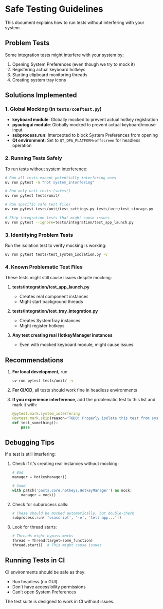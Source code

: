 # Safe Testing Guidelines

This document explains how to run tests without interfering with your system.

## Problem Tests

Some integration tests might interfere with your system by:
1. Opening System Preferences (even though we try to mock it)
2. Registering actual keyboard hotkeys
3. Starting clipboard monitoring threads
4. Creating system tray icons

## Solutions Implemented

### 1. Global Mocking (in `tests/conftest.py`)
- **keyboard module**: Globally mocked to prevent actual hotkey registration
- **pyautogui module**: Globally mocked to prevent actual keyboard/mouse input
- **subprocess.run**: Intercepted to block System Preferences from opening
- **Qt environment**: Set to `QT_QPA_PLATFORM=offscreen` for headless operation

### 2. Running Tests Safely

To run tests without system interference:

```bash
# Run all tests except potentially interfering ones
uv run pytest -m "not system_interfering"

# Run only unit tests (safest)
uv run pytest tests/unit/

# Run specific safe test files
uv run pytest tests/unit/test_settings.py tests/unit/test_storage.py

# Skip integration tests that might cause issues
uv run pytest --ignore=tests/integration/test_app_launch.py
```

### 3. Identifying Problem Tests

Run the isolation test to verify mocking is working:
```bash
uv run pytest tests/test_system_isolation.py -v
```

### 4. Known Problematic Test Files

These tests might still cause issues despite mocking:

1. **tests/integration/test_app_launch.py**
   - Creates real component instances
   - Might start background threads

2. **tests/integration/test_tray_integration.py**
   - Creates SystemTray instances
   - Might register hotkeys

3. **Any test creating real HotkeyManager instances**
   - Even with mocked keyboard module, might cause issues

## Recommendations

1. **For local development**, run:
   ```bash
   uv run pytest tests/unit/ -v
   ```

2. **For CI/CD**, all tests should work fine in headless environments

3. **If you experience interference**, add the problematic test to this list and mark it with:
   ```python
   @pytest.mark.system_interfering
   @pytest.mark.skip(reason="TODO: Properly isolate this test from system")
   def test_something():
       pass
   ```

## Debugging Tips

If a test is still interfering:

1. Check if it's creating real instances without mocking:
   ```python
   # Bad
   manager = HotkeyManager()

   # Good
   with patch('pasta.core.hotkeys.HotkeyManager') as mock:
       manager = mock()
   ```

2. Check for subprocess calls:
   ```python
   # These should be mocked automatically, but double-check
   subprocess.run(['osascript', '-e', 'tell app...'])
   ```

3. Look for thread starts:
   ```python
   # Threads might bypass mocks
   thread = Thread(target=some_function)
   thread.start()  # This might cause issues
   ```

## Running Tests in CI

CI environments should be safe as they:
- Run headless (no GUI)
- Don't have accessibility permissions
- Can't open System Preferences

The test suite is designed to work in CI without issues.
